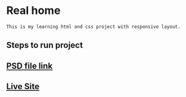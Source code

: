 # Real home
    This is my learning html and css project with responsive layout.

## Steps to run project

## [PSD file link]()

## [Live Site](https://github.com/user/repo/blob/branch/other_file.md)
